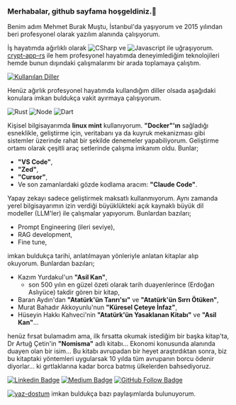 ### Merhabalar, github sayfama hoşgeldiniz.👋

Benim adım Mehmet Burak Muştu, İstanbul'da yaşıyorum ve 2015 yılından beri profesyonel olarak yazılım alanında çalışıyorum.

İş hayatımda ağırlıklı olarak ![CSharp](https://img.shields.io/badge/-C%23-239120?style=flat&logo=c%20sharp&logoColor=fff) ve ![Javascript](https://img.shields.io/badge/-javascript-e5cf0d?logo=javascript&logoColor=white) ile uğraşıyorum. [crypt-app-rs](https://github.com/brkmustu/crypt-app-rs) ile hem profesyonel hayatımda deneyimlediğim teknolojileri hemde bunun dışındaki çalışmalarımı bir arada toplamaya çalıştım.

[![Kullanılan Diller](https://github-readme-stats-sigma-five.vercel.app/api/top-langs/?username=brkmustu&layout=compact&langs_count=4&hide=html,smarty,powershell,dockerfile,shell,cpp,cmake)](https://github-readme-stats-sigma-five.vercel.app/api/top-langs/?username=brkmustu&layout=compact&langs_count=4&hide=html,smarty,powershell,dockerfile,shell,cpp,cmake)


Henüz ağırlık profesyonel hayatımda kullandığım diller olsada aşağıdaki konulara imkan buldukça vakit ayırmaya çalışıyorum.

![Rust](https://img.shields.io/badge/rust-%23000000.svg?&style=flat&logo=rust&logoColor=white)
![Node](https://img.shields.io/badge/node.js%20-%2343853D.svg?&style=flat&logo=node.js&logoColor=white)
![Dart](https://img.shields.io/badge/dart-%230175C2.svg?&style=flat&logo=dart&logoColor=white)

Kişisel bilgisayarımda **linux mint** kullanıyorum. **"Docker"'ın** sağladığı esneklikle, geliştirme için, veritabanı ya da kuyruk mekanizması gibi sistemler üzerinde rahat bir şekilde denemeler yapabiliyorum.
Geliştirme ortamı olarak çeşitli araç setlerinde çalışma imkanım oldu. Bunlar;

- **"VS Code"**,
- **"Zed"**,
- **"Cursor"**,
- Ve son zamanlardaki gözde kodlama aracım: **"Claude Code"**.

Yapay zekayı sadece geliştirmek maksatlı kullanmıyorum.
Aynı zamanda yerel bilgisayarımın izin verdiği büyüklükteki açık kaynaklı büyük dil modeller (LLM'ler) ile çalışmalar yapıyorum. Bunlardan bazıları;

- Prompt Engineering (ileri seviye),
- RAG development,
- Fine tune,

imkan buldukça tarihi, anlatılmayan yönleriyle anlatan kitaplar alıp okuyorum. Bunlardan bazıları;

- Kazım Yurdakul'un **"Asil Kan"**,
  - son 500 yılın en güzel özeti olarak tarih duayenlerince (Erdoğan Aslıyüce) takdir gören bir kitap,
- Baran Aydın'dan **"Atatürk'ün Tanrı'sı"** ve **"Atatürk'ün Sırrı Ötüken"**,
- Murat Bahadır Akkoyunlu'nun **"Küresel Çeteye İnfaz"**,
- Hüseyin Hakkı Kahveci'nin **"Atatürk'ün Yasaklanan Kitabı"** ve **"Asil Kan"**...

henüz fırsat bulamadım ama, ilk fırsatta okumak istediğim bir başka kitap'ta, Dr Artuğ Çetin'in **"Nomisma"** adlı kitabı... Ekonomi konusunda alanında duayen olan bir isim... Bu kitabı avrupadan bir heyet araştırdıktan sonra, biz bu kitaptaki yöntemleri uygularsak 10 yılda tüm avrupanın borcu ödenir diyorlar... ki gırtlaklarına kadar borca batmış ülkelerden bahsediyoruz.

[![Linkedin Badge](https://img.shields.io/badge/-Linkedin-blue?style=flat&logo=Linkedin&logoColor=white&link=https://www.linkedin.com/in/mehmetburakmustu/)](https://www.linkedin.com/in/mehmetburakmustu/) [![Medium Badge](https://img.shields.io/badge/-Medium-black?style=flat&logo=Medium&logoColor=white&link=https://medium.com/@brkmustu)](https://medium.com/@brkmustu) [![GitHub Follow Badge](https://img.shields.io/github/followers/brkmustu?label=follow&style=social)](https://github.com/brkmustu)

[![yaz-dostum](https://img.shields.io/badge/Yaz%20Dostum-d7023b)](https://yazdostum.medium.com/) imkan buldukça bazı paylaşımlarda bulunuyorum.
